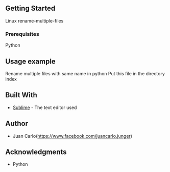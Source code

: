 ## Getting Started

Linux rename-multiple-files

### Prerequisites

Python

## Usage example

Rename multiple files with same name in python
Put this file in the directory index

## Built With

* [Sublime](https://www.sublimetext.com/) - The text editor used

## Author
* Juan Carlo(https://www.facebook.com/juancarlo.junger)

## Acknowledgments

* Python

